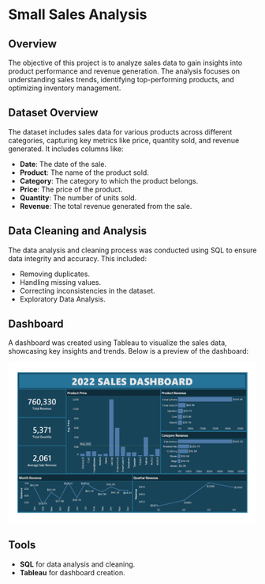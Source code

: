 # Small Sales Analysis

## Overview
The objective of this project is to analyze sales data to gain insights into product performance and revenue generation. The analysis focuses on understanding sales trends, identifying top-performing products, and optimizing inventory management. 

## Dataset Overview
The dataset includes sales data for various products across different categories, capturing key metrics like price, quantity sold, and revenue generated. It includes columns like:
- **Date**: The date of the sale.
- **Product**: The name of the product sold.
- **Category**: The category to which the product belongs.
- **Price**: The price of the product.
- **Quantity**: The number of units sold.
- **Revenue**: The total revenue generated from the sale.

## Data Cleaning and Analysis
The data analysis and cleaning process was conducted using SQL to ensure data integrity and accuracy. This included:
- Removing duplicates.
- Handling missing values.
- Correcting inconsistencies in the dataset.
- Exploratory Data Analysis.

## Dashboard
A dashboard was created using Tableau to visualize the sales data, showcasing key insights and trends. Below is a preview of the dashboard:

![Dashboard Preview](images/dashboard.png)

## Tools
- **SQL** for data analysis and cleaning.
- **Tableau** for dashboard creation.
